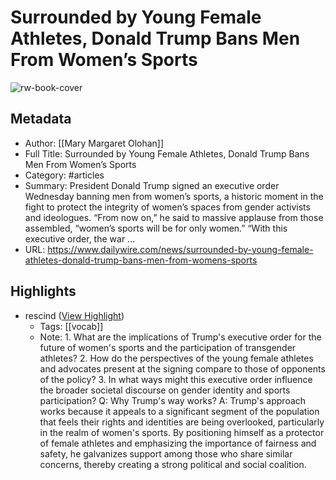 # Surrounded by Young Female Athletes, Donald Trump Bans Men From Women’s Sports

![rw-book-cover](https://www.dailywire.com/favicons/apple-touch-icon-180x180.png)

## Metadata
- Author: [[Mary Margaret Olohan]]
- Full Title: Surrounded by Young Female Athletes, Donald Trump Bans Men From Women’s Sports
- Category: #articles
- Summary: President Donald Trump signed an executive order Wednesday banning men from women’s sports, a historic moment in the fight to protect the integrity of women’s spaces from gender activists and ideologues. “From now on,” he said to massive applause from those assembled, “women’s sports will be for only women.” “With this executive order, the war ...
- URL: https://www.dailywire.com/news/surrounded-by-young-female-athletes-donald-trump-bans-men-from-womens-sports

## Highlights
- rescind ([View Highlight](https://read.readwise.io/read/01jkcm0kd42a9cyjdjgmg41rnm))
    - Tags: [[vocab]] 
    - Note: 1. What are the implications of Trump's executive order for the future of women's sports and the participation of transgender athletes?
      2. How do the perspectives of the young female athletes and advocates present at the signing compare to those of opponents of the policy?
      3. In what ways might this executive order influence the broader societal discourse on gender identity and sports participation?
      Q: Why Trump's way works? 
      A: Trump's approach works because it appeals to a significant segment of the population that feels their rights and identities are being overlooked, particularly in the realm of women's sports. By positioning himself as a protector of female athletes and emphasizing the importance of fairness and safety, he galvanizes support among those who share similar concerns, thereby creating a strong political and social coalition.
